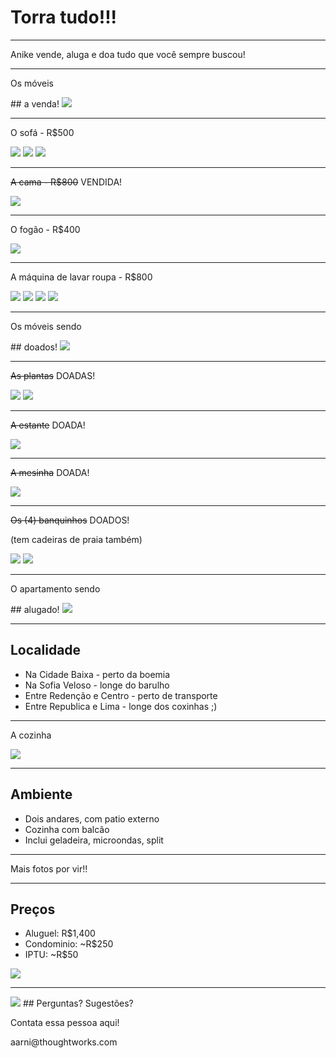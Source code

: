 # Torra tudo!!!
<hr />
<p class="subtitle">Anike vende, aluga e doa tudo que você sempre buscou!</p>

---

<p class="subtitle">Os móveis</p>
## a venda!
<img src="pictures/chevron-down.png" class="icon" />

----

<p class="subtitle">O sofá - R$500</p>
<img src="pictures/sofa.JPG" class="picture large-picture" />
<img src="pictures/sofa2.JPG" class="picture large-picture" />
<img src="pictures/sofa-aberto.JPG" class="picture large-picture" />

----

<p class="subtitle"><strike>A cama - R$800</strike> VENDIDA!</p>
<img src="pictures/cama.JPG" />

----

<p class="subtitle">O fogão - R$400</p>
<img src="pictures/fogao.JPG" />

----

<p class="subtitle">A máquina de lavar roupa - R$800</p>
<img src="pictures/maquina.JPG" class="picture large-picture" />
<img src="pictures/maquina2.JPG" class="picture large-picture" />
<img src="pictures/maquina3.JPG" class="picture large-picture" />
<img src="pictures/chevron-right.png" class="icon" />

---

<p class="subtitle">Os móveis sendo</p>
## doados!
<img src="pictures/chevron-down.png" class="icon" />

----

<p class="subtitle"><strike>As plantas</strike> DOADAS!</p>
<img src="pictures/plantas.JPG" class="picture large-picture" />
<img src="pictures/plantas2.JPG" class="picture large-picture" />

----

<p class="subtitle"><strike>A estante</strike> DOADA!</p>
<img src="pictures/estante.JPG" />

----

<p class="subtitle"><strike>A mesinha</strike> DOADA!</p>
<img src="pictures/mesa.JPG" />

----

<p class="subtitle"><strike>Os (4) banquinhos</strike> DOADOS!</p>
<p class="subtitle">(tem cadeiras de praia também)</p>
<img src="pictures/banco.JPG" />
<img src="pictures/chevron-right.png" class="icon" />

---

<p class="subtitle">O apartamento sendo</p>
## alugado!
<img src="pictures/chevron-down.png" class="icon" />

----

## Localidade
* Na Cidade Baixa - perto da boemia
* Na Sofia Veloso - longe do barulho
* Entre Redenção e Centro - perto de transporte
* Entre Republica e Lima - longe dos coxinhas ;)

----

<p class="subtitle">A cozinha</p>
<img src="pictures/cozinha.JPG" />

----

## Ambiente
* Dois andares, com patio externo
* Cozinha com balcão
* Inclui geladeira, microondas, split

----

<p class="subtitle">Mais fotos por vir!!</p>

----

## Preços
* Aluguel: R$1,400
* Condominio: ~R$250
* IPTU: ~R$50

<img src="pictures/chevron-right.png" class="icon" />

---

<img src="pictures/anike.jpeg" class="picture small-picture" />
## Perguntas? Sugestões?
<p class="subtitle">Contata essa pessoa aqui!</p>
<p class="subtitle">aarni@thoughtworks.com</p>
